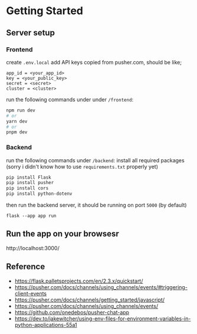 # Getting Started

## Server setup

### Frontend

create `.env.local` add API keys copied from pusher.com, should be like;

```
app_id = <your_app_id>
key = <your_public_key>
secret = <secret>
cluster = <cluster>
```

run the following commands under under `/frontend`:

```bash
npm run dev
# or
yarn dev
# or
pnpm dev
```

### Backend

run the following commands under `/backend`:
install all required packages
(sorry i didn't know how to use `requirements.txt` properly yet)

```bash
pip install Flask
pip install pusher
pip install cors
pip install python-dotenv
```

then run the backend server, it should be running on port `5000` (by default)
```
flask --app app run
```

## Run the app on your browsesr

http://localhost:3000/

## Reference

- https://flask.palletsprojects.com/en/2.3.x/quickstart/
- https://pusher.com/docs/channels/using_channels/events/#triggering-client-events
- https://pusher.com/docs/channels/getting_started/javascript/
- https://pusher.com/docs/channels/using_channels/events/
- https://github.com/onedebos/pusher-chat-app
- https://dev.to/jakewitcher/using-env-files-for-environment-variables-in-python-applications-55a1